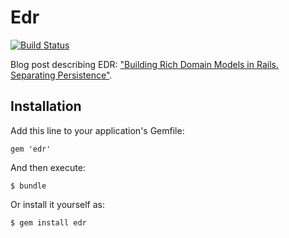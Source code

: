 # Edr
[![Build Status](https://travis-ci.org/nulogy/edr.png)](https://travis-ci.org/nulogy/edr)

Blog post describing EDR: ["Building Rich Domain Models in Rails. Separating Persistence"](http://victorsavkin.com/post/41016739721/building-rich-domain-models-in-rails-separating).

## Installation

Add this line to your application's Gemfile:

    gem 'edr'

And then execute:

    $ bundle

Or install it yourself as:

    $ gem install edr

